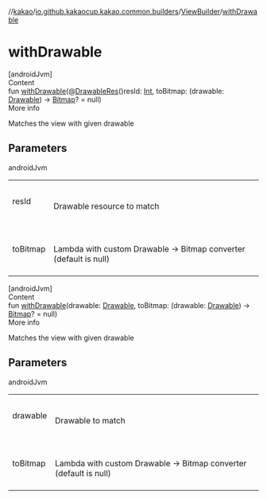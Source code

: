 //[kakao](../../../index.md)/[io.github.kakaocup.kakao.common.builders](../index.md)/[ViewBuilder](index.md)/[withDrawable](with-drawable.md)



# withDrawable  
[androidJvm]  
Content  
fun [withDrawable](with-drawable.md)(@[DrawableRes](https://developer.android.com/reference/kotlin/androidx/annotation/DrawableRes.html)()resId: [Int](https://kotlinlang.org/api/latest/jvm/stdlib/kotlin/-int/index.html), toBitmap: (drawable: [Drawable](https://developer.android.com/reference/kotlin/android/graphics/drawable/Drawable.html)) -> [Bitmap](https://developer.android.com/reference/kotlin/android/graphics/Bitmap.html)? = null)  
More info  


Matches the view with given drawable



## Parameters  
  
androidJvm  
  
| | |
|---|---|
| <a name="io.github.kakaocup.kakao.common.builders/ViewBuilder/withDrawable/#kotlin.Int#kotlin.Function1[android.graphics.drawable.Drawable,android.graphics.Bitmap]?/PointingToDeclaration/"></a>resId| <a name="io.github.kakaocup.kakao.common.builders/ViewBuilder/withDrawable/#kotlin.Int#kotlin.Function1[android.graphics.drawable.Drawable,android.graphics.Bitmap]?/PointingToDeclaration/"></a><br><br>Drawable resource to match<br><br>|
| <a name="io.github.kakaocup.kakao.common.builders/ViewBuilder/withDrawable/#kotlin.Int#kotlin.Function1[android.graphics.drawable.Drawable,android.graphics.Bitmap]?/PointingToDeclaration/"></a>toBitmap| <a name="io.github.kakaocup.kakao.common.builders/ViewBuilder/withDrawable/#kotlin.Int#kotlin.Function1[android.graphics.drawable.Drawable,android.graphics.Bitmap]?/PointingToDeclaration/"></a><br><br>Lambda with custom Drawable -> Bitmap converter (default is null)<br><br>|
  
  


[androidJvm]  
Content  
fun [withDrawable](with-drawable.md)(drawable: [Drawable](https://developer.android.com/reference/kotlin/android/graphics/drawable/Drawable.html), toBitmap: (drawable: [Drawable](https://developer.android.com/reference/kotlin/android/graphics/drawable/Drawable.html)) -> [Bitmap](https://developer.android.com/reference/kotlin/android/graphics/Bitmap.html)? = null)  
More info  


Matches the view with given drawable



## Parameters  
  
androidJvm  
  
| | |
|---|---|
| <a name="io.github.kakaocup.kakao.common.builders/ViewBuilder/withDrawable/#android.graphics.drawable.Drawable#kotlin.Function1[android.graphics.drawable.Drawable,android.graphics.Bitmap]?/PointingToDeclaration/"></a>drawable| <a name="io.github.kakaocup.kakao.common.builders/ViewBuilder/withDrawable/#android.graphics.drawable.Drawable#kotlin.Function1[android.graphics.drawable.Drawable,android.graphics.Bitmap]?/PointingToDeclaration/"></a><br><br>Drawable to match<br><br>|
| <a name="io.github.kakaocup.kakao.common.builders/ViewBuilder/withDrawable/#android.graphics.drawable.Drawable#kotlin.Function1[android.graphics.drawable.Drawable,android.graphics.Bitmap]?/PointingToDeclaration/"></a>toBitmap| <a name="io.github.kakaocup.kakao.common.builders/ViewBuilder/withDrawable/#android.graphics.drawable.Drawable#kotlin.Function1[android.graphics.drawable.Drawable,android.graphics.Bitmap]?/PointingToDeclaration/"></a><br><br>Lambda with custom Drawable -> Bitmap converter (default is null)<br><br>|
  
  



